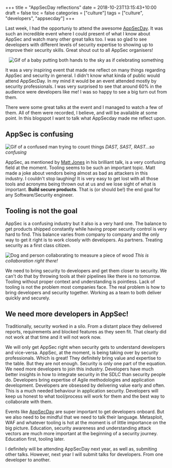 +++
title = "AppSecDay reflections"
date = 2018-10-23T13:15:43+10:00
draft = false
toc = false
categories = ["culture"]
tags = ["culture", "developers", "appsecday"]
+++

Last week, I had the opportuniy to attend the awesome [AppSecDay](https://appsecday.io/). It was such an incredible event where I could present of what I know about AppSec and watch many other great talks too. I was so glad to see developers with different levels of security expertise to showing up to improve their security skills. Great shout out to all AppSec organisers!

<p align="center"><img src="https://media.giphy.com/media/4xpB3eE00FfBm/giphy.gif" alt="Gif of a baby putting both hands to the sky as if celebrating something"/></p>

It was a very inspiring event that made me reflect on many things regarding AppSec and security in general. I didn't know what kinda of public would attend AppSecDay. In my mind it would be an event attended mostly by security professionals. I was very surprised to see that around 60% in the audience were developers like me! I was so happy to see a big turn out from them. 

There were some great talks at the event and I managed to watch a few of them. All of them were recorded, I believe, and will be available at some point. In this blogspot I want to talk what AppSecday made me reflect upon. 

<!--more-->

## AppSec is confusing

![Gif of a confused man trying to count things](https://media.giphy.com/media/3o7btPCcdNniyf0ArS/giphy.gif)
*DAST, SAST, RAST...so confusing*

AppSec, as mentioned by [Matt Jones](https://twitter.com/volvent) in his brilliant talk, is a very confusing field at the moment. Tooling seems to be such an important topic. Matt made a joke about vendors being almost as bad as attackers in this industry. I couldn't stop laughing! It is very easy to get lost with all those tools and acronyms being thrown out at us and we lose sight of what is important. **Build secure products**. That is (or should be!) the end goal for any Software/Security engineer.

## Tooling is not the goal

AppSec is a confusing industry but it also is a very hard one. The balance to get products shipped constantly while having proper security control is very hard to find. This balance varies from company to company and the only way to get it right is to work closely with developers. As partners. Treating security as a first class citizen.

![Dog and person collaborating to measure a piece of wood](https://media.giphy.com/media/3peISTXJFTBZK/giphy.gif)
*This is collaboration right there!*

We need to bring security to developers and get them closer to security. We can't do that by throwing tools at their pipelines like there is no tomorrow. Tooling without proper context and understanding is pointless. Lack of tooling is not the problem most companies face. The real problem is how to bring developers and security together. Working as a team to both deliver quickly and securely.

## We need more developers in AppSec!

Traditionally, security worked in a silo. From a distant place they delivered reports, requirements and blocked features as they seen fit. That clearly did not work at that time and it will not work now.

We will only get AppSec right when security gets to understand developers and vice-versa. AppSec, at the moment, is being taking over by security professionals. Which is great! They definitely bring value and expertise to the table. But they are not enough. Security is only one part of the equation. We need more developers to join this industry. Developers have much better insights in how to integrate security in the SDLC than security people do. Developers bring expertise of Agile methodologies and application development. Developers are obsessed by delivering value early and often. This is a much needed behaviour in application security. Developers will keep us honest to what tool/process will work for them and the best way to collaborate with them.

Events like [AppSecDay](https://appsecday.io/) are super important to get developers onboard. But we also need to be mindful that we need to talk their language. Metasploit, WAF and whatever tooling is hot at the moment is of little importance on the big picture. Education, security awareness and understanding attack vectors are much more important at the beginning of a security journey. Education first, tooling later.

I definitely will be attending AppSecDay next year, as well as, submiting other talks. However, next year I will submit talks for developers. From one developer to another.
